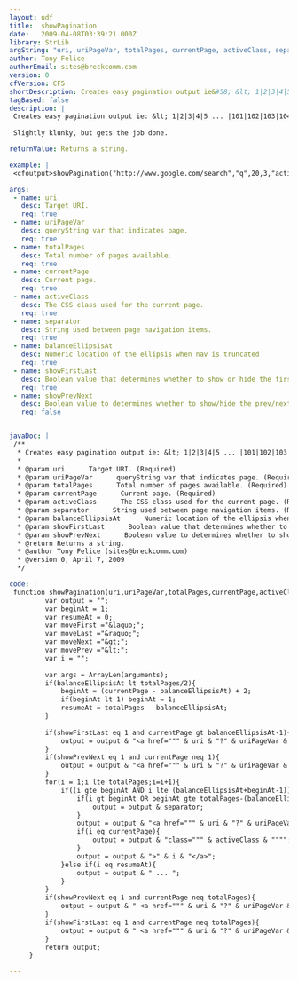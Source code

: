 ```yaml
---
layout: udf
title:  showPagination
date:   2009-04-08T03:39:21.000Z
library: StrLib
argString: "uri, uriPageVar, totalPages, currentPage, activeClass, separator, balanceEllipsisAt, showFirstLast[, showPrevNext]"
author: Tony Felice
authorEmail: sites@breckcomm.com
version: 0
cfVersion: CF5
shortDescription: Creates easy pagination output ie&#58; &lt; 1|2|3|4|5 ... |101|102|103|104|105 &gt;
tagBased: false
description: |
 Creates easy pagination output ie: &lt; 1|2|3|4|5 ... |101|102|103|104|105 &gt;
 
 Slightly klunky, but gets the job done.

returnValue: Returns a string.

example: |
 <cfoutput>showPagination("http://www.google.com/search","q",20,3,"active","|",5,1,1) produces:<br /> #showPagination("http://www.google.com/search","q",105,3,"active","|",5,1,1)#</cfoutput>

args:
 - name: uri
   desc: Target URI.
   req: true
 - name: uriPageVar
   desc: queryString var that indicates page.
   req: true
 - name: totalPages
   desc: Total number of pages available.
   req: true
 - name: currentPage
   desc: Current page.
   req: true
 - name: activeClass
   desc: The CSS class used for the current page.
   req: true
 - name: separator
   desc: String used between page navigation items.
   req: true
 - name: balanceEllipsisAt
   desc: Numeric location of the ellipsis when nav is truncated
   req: true
 - name: showFirstLast
   desc: Boolean value that determines whether to show or hide the first page/last page links.
   req: true
 - name: showPrevNext
   desc: Boolean value to determines whether to show/hide the prev/next links.
   req: false


javaDoc: |
 /**
  * Creates easy pagination output ie: &lt; 1|2|3|4|5 ... |101|102|103|104|105 &gt;
  * 
  * @param uri      Target URI. (Required)
  * @param uriPageVar      queryString var that indicates page. (Required)
  * @param totalPages      Total number of pages available. (Required)
  * @param currentPage      Current page. (Required)
  * @param activeClass      The CSS class used for the current page. (Required)
  * @param separator      String used between page navigation items. (Required)
  * @param balanceEllipsisAt      Numeric location of the ellipsis when nav is truncated (Required)
  * @param showFirstLast      Boolean value that determines whether to show or hide the first page/last page links. (Required)
  * @param showPrevNext      Boolean value to determines whether to show/hide the prev/next links. (Optional)
  * @return Returns a string. 
  * @author Tony Felice (sites@breckcomm.com) 
  * @version 0, April 7, 2009 
  */

code: |
 function showPagination(uri,uriPageVar,totalPages,currentPage,activeClass,separator,balanceEllipsisAt,showFirstLast,showPrevNext){
         var output = "";
         var beginAt = 1;
         var resumeAt = 0;
         var moveFirst ="&laquo;";
         var moveLast ="&raquo;";
         var moveNext ="&gt;";
         var movePrev ="&lt;";
         var i = "";
         
         var args = ArrayLen(arguments); 
         if(balanceEllipsisAt lt totalPages/2){
             beginAt = (currentPage - balanceEllipsisAt) + 2;
             if(beginAt lt 1) beginAt = 1;
             resumeAt = totalPages - balanceEllipsisAt;
         }
         
         if(showFirstLast eq 1 and currentPage gt balanceEllipsisAt-1){
             output = output & "<a href=""" & uri & "?" & uriPageVar & "=1"""">" & moveFirst & "</a> ";
         }
         if(showPrevNext eq 1 and currentPage neq 1){
             output = output & "<a href=""" & uri & "?" & uriPageVar & "=" & currentPage-1 & """>" & movePrev & "</a> ";
         }
         for(i = 1;i lte totalPages;i=i+1){                
             if((i gte beginAt AND i lte (balanceEllipsisAt+beginAt-1)) OR (i gt resumeAt)){        
                 if(i gt beginAt OR beginAt gte totalPages-(balanceEllipsisAt-1)){
                     output = output & separator;
                 }
                 output = output & "<a href=""" & uri & "?" & uriPageVar & "=" & i & """";
                 if(i eq currentPage){
                     output = output & "class=""" & activeClass & """";
                 }
                 output = output & ">" & i & "</a>";
             }else if(i eq resumeAt){
                 output = output & " ... ";
             }            
         }
         if(showPrevNext eq 1 and currentPage neq totalPages){
             output = output & " <a href=""" & uri & "?" & uriPageVar & "=" & currentPage+1 & """>" & moveNext & "</a> ";
         }
         if(showFirstLast eq 1 and currentPage neq totalPages){
             output = output & " <a href=""" & uri & "?" & uriPageVar & "=" & totalPages & """>" & moveLast & "</a> ";
         }
         return output;
     }

---
```


